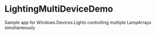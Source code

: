 # LightingMultiDeviceDemo
Sample app for Windows.Devices.Lights controlling multiple LampArrays simultaneously
